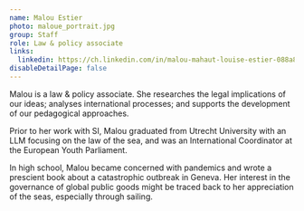 ```yaml
---
name: Malou Estier
photo: maloue_portrait.jpg
group: Staff
role: Law & policy associate
links:
  linkedin: https://ch.linkedin.com/in/malou-mahaut-louise-estier-088a87193
disableDetailPage: false
---
```

Malou is a law & policy associate. She researches the legal implications of our ideas; analyses international processes; and supports the development of our pedagogical approaches.

Prior to her work with SI, Malou graduated from Utrecht University with an LLM focusing on the law of the sea, and was an International Coordinator at the European Youth Parliament.

In high school, Malou became concerned with pandemics and wrote a prescient book about a catastrophic outbreak in Geneva. Her interest in the governance of global public goods might be traced back to her appreciation of the seas, especially through sailing.
